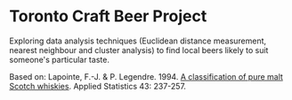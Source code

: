 # Toronto Craft Beer Project
Exploring data analysis techniques (Euclidean distance measurement, nearest neighbour and cluster analysis) to find local beers likely to suit someone's particular taste.

Based on: Lapointe, F.-J. & P. Legendre. 1994. [A classification of pure malt Scotch whiskies](http://adn.biol.umontreal.ca/~numericalecology/data/scotch.html). Applied Statistics 43: 237-257.
